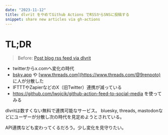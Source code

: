 ```yaml
---
date: "2023-11-12"
title: dlvrit をやめてGithub Actions でRSSからSNSに投稿する
snippet: share new articles via gh-actions
---
```


# TL;DR

> Before: [Post blog rss feed via dlvrit](/entry/2023/05/21/twitter-post)

- twitterからx.comへ変化の時代
- [bsky.app](https://bsky.app/profile/9renpoto.bsky.social) や
  [www.threads.com](https://www.threads.com/@9renpoto) に人が分散した
- IFTTTやZapierなどのX（旧Twitter）連携が減っている
- <https://github.com/lwojcik/github-action-feed-to-social-media> を使ってみる

dlvritは数すくない無料で連携可能なサービス。 bluesky, threads,
mastodonなどにユーザーが分散し次の時代を見定めようとされている。

API連携なども変わってくるだろう。少し変化を見守りたい。
